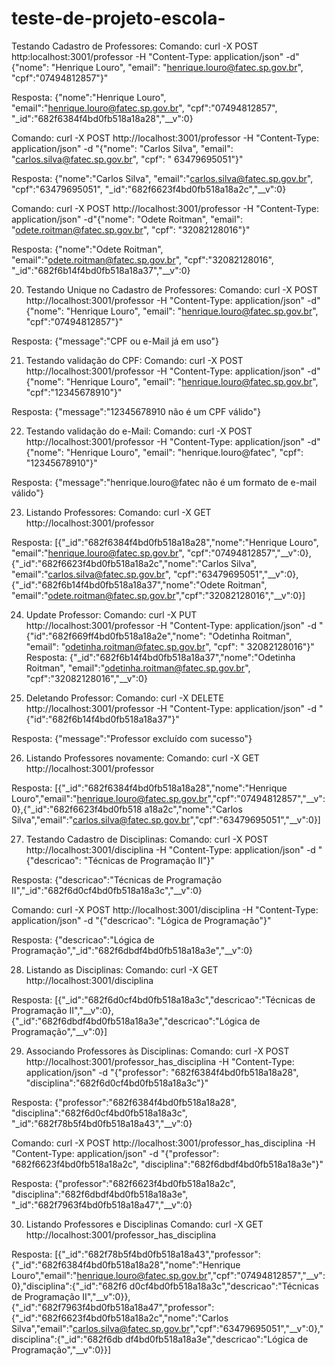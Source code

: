 # teste-de-projeto-escola-
Testando Cadastro de Professores:
Comando: curl -X POST http:localhost:3001/professor -H "Content-Type: application/json" -d"{\"nome\": \"Henrique Louro\", \"email\": \"henrique.louro@fatec.sp.gov.br\", \"cpf\":\"07494812857\"}"

Resposta: {"nome":"Henrique Louro", "email":"henrique.louro@fatec.sp.gov.br", "cpf":"07494812857",
"_id":"682f6384f4bd0fb518a18a28","__v":0}


Comando: curl -X POST http://localhost:3001/professor -H "Content-Type: application/json" -d
"{\"nome\": \"Carlos Silva\", \"email\": \"carlos.silva@fatec.sp.gov.br\", \"cpf\": \" 63479695051\"}"

Resposta: {"nome":"Carlos Silva", "email":"carlos.silva@fatec.sp.gov.br", "cpf":"63479695051",
"_id":"682f6623f4bd0fb518a18a2c","__v":0}


Comando: curl -X POST http://localhost:3001/professor -H "Content-Type: application/json" -d"{\"nome\": \"Odete Roitman\", \"email\": \"odete.roitman@fatec.sp.gov.br\", \"cpf\": \"32082128016\"}"

Resposta: {"nome":"Odete Roitman", "email":"odete.roitman@fatec.sp.gov.br", "cpf":"32082128016",
"_id":"682f6b14f4bd0fb518a18a37","__v":0}


20. Testando Unique no Cadastro de Professores:
Comando: curl -X POST http://localhost:3001/professor -H "Content-Type: application/json" -d"{\"nome\": \"Henrique Louro\", \"email\": \"henrique.louro@fatec.sp.gov.br\", \"cpf\":\"07494812857\"}"


Resposta: {"message":"CPF ou e-Mail já em uso"}


21. Testando validação do CPF:
Comando: curl -X POST http://localhost:3001/professor -H "Content-Type: application/json" -d"{\"nome\": \"Henrique Louro\", \"email\": \"henrique.louro@fatec.sp.gov.br\", \"cpf\":\"12345678910\"}"


Resposta: {"message":"12345678910 não é um CPF válido"}


22. Testando validação do e-Mail:
Comando: curl -X POST http://localhost:3001/professor -H "Content-Type: application/json" -d"{\"nome\": \"Henrique Louro\", \"email\": \"henrique.louro@fatec\", \"cpf\": \"12345678910\"}"


Resposta: {"message":"henrique.louro@fatec não é um formato de e-mail válido"}


23. Listando Professores:
Comando: curl -X GET http://localhost:3001/professor


Resposta: [{"_id":"682f6384f4bd0fb518a18a28","nome":"Henrique Louro",
"email":"henrique.louro@fatec.sp.gov.br",
"cpf":"07494812857","__v":0},{"_id":"682f6623f4bd0fb518a18a2c","nome":"Carlos Silva",
"email":"carlos.silva@fatec.sp.gov.br", "cpf":"63479695051","__v":0},
{"_id":"682f6b14f4bd0fb518a18a37","nome":"Odete Roitman",
"email":"odete.roitman@fatec.sp.gov.br","cpf":"32082128016","__v":0}]


24. Update Professor:
Comando: curl -X PUT http://localhost:3001/professor -H "Content-Type: application/json" -d
"{\"id\":\"682f669ff4bd0fb518a18a2e\",\"nome\": \"Odetinha Roitman\", \"email\":
\"odetinha.roitman@fatec.sp.gov.br\", \"cpf\": \" 32082128016\"}"
Resposta: {"_id":"682f6b14f4bd0fb518a18a37","nome":"Odetinha Roitman",
"email":"odetinha.roitman@fatec.sp.gov.br", "cpf":"32082128016","__v":0}


25. Deletando Professor:
Comando: curl -X DELETE http://localhost:3001/professor -H "Content-Type: application/json" -d
"{\"id\":\"682f6b14f4bd0fb518a18a37\"}"


Resposta: {"message":"Professor excluído com sucesso"}


26. Listando Professores novamente:
Comando: curl -X GET http://localhost:3001/professor


Resposta: [{"_id":"682f6384f4bd0fb518a18a28","nome":"Henrique
Louro","email":"henrique.louro@fatec.sp.gov.br","cpf":"07494812857","__v":0},{"_id":"682f6623f4bd0fb518
a18a2c","nome":"Carlos Silva","email":"carlos.silva@fatec.sp.gov.br","cpf":"63479695051","__v":0}]


27. Testando Cadastro de Disciplinas:
Comando: curl -X POST http://localhost:3001/disciplina -H "Content-Type: application/json" -d
"{\"descricao\": \"Técnicas de Programação II\"}"


Resposta: {"descricao":"Técnicas de Programação II","_id":"682f6d0cf4bd0fb518a18a3c","__v":0}


Comando: curl -X POST http://localhost:3001/disciplina -H "Content-Type: application/json" -d
"{\"descricao\": \"Lógica de Programação\"}"


Resposta: {"descricao":"Lógica de Programação","_id":"682f6dbdf4bd0fb518a18a3e","__v":0}


28. Listando as Disciplinas:
Comando: curl -X GET http://localhost:3001/disciplina


Resposta: [{"_id":"682f6d0cf4bd0fb518a18a3c","descricao":"Técnicas de Programação
II","__v":0},{"_id":"682f6dbdf4bd0fb518a18a3e","descricao":"Lógica de Programação","__v":0}]


29. Associando Professores às Disciplinas:
Comando: curl -X POST http://localhost:3001/professor_has_disciplina -H "Content-Type:
application/json" -d "{\"professor\": \"682f6384f4bd0fb518a18a28\", \"disciplina\":\"682f6d0cf4bd0fb518a18a3c\"}"


Resposta: {"professor":"682f6384f4bd0fb518a18a28", "disciplina":"682f6d0cf4bd0fb518a18a3c",
"_id":"682f78b5f4bd0fb518a18a43","__v":0}


Comando: curl -X POST http://localhost:3001/professor_has_disciplina -H "Content-Type:
application/json" -d "{\"professor\": \"682f6623f4bd0fb518a18a2c\", \"disciplina\":\"682f6dbdf4bd0fb518a18a3e\"}"


Resposta: {"professor":"682f6623f4bd0fb518a18a2c", "disciplina":"682f6dbdf4bd0fb518a18a3e",
"_id":"682f7963f4bd0fb518a18a47","__v":0}

30. Listando Professores e Disciplinas
Comando: curl -X GET http://localhost:3001/professor_has_disciplina


Resposta:
[{"_id":"682f78b5f4bd0fb518a18a43","professor":{"_id":"682f6384f4bd0fb518a18a28","nome":"Henrique
Louro","email":"henrique.louro@fatec.sp.gov.br","cpf":"07494812857","__v":0},"disciplina":{"_id":"682f6
d0cf4bd0fb518a18a3c","descricao":"Técnicas de Programação II","__v":0}},
{"_id":"682f7963f4bd0fb518a18a47","professor":{"_id":"682f6623f4bd0fb518a18a2c","nome":"Carlos
Silva","email":"carlos.silva@fatec.sp.gov.br","cpf":"63479695051","__v":0},"disciplina":{"_id":"682f6db
df4bd0fb518a18a3e","descricao":"Lógica de Programação","__v":0}}]
